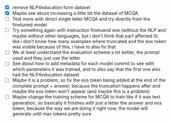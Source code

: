 
- [x] ⁠remove NLP4education form dataset
- [x] ⁠⁠Maybe see about increasing a little bit the dataset of MCQA
- [ ] ⁠Test more with direct single letter MCQA and try directly from the finetuned model
- [ ] ⁠Try something again with instruction finetuend one (without the NLP and maybe without other languages, but i don’t think that part affected it). like i don’t know how many examples where truncated and the eos token was visible because of this, i have to also fix that
- [ ] ⁠⁠We at least understand the evaluation scheme a lot better, the prompt used and they just use the letter
- [ ] ⁠See about how to add metadata for each model commit to see with which parameters it was trained, and to also say that the first one also had the NLP4education dataset
- [ ] Maybe it is a problem, so fix the eos token being added at the end of the complete prompt + answer, because the truncation happens after and maybe the eos token won't appear (and maybe this is a problem)
- [ ] Maybe change the training scheme for MCQA to train like if it was text generation, so basically it finishes with just a letter the answer and eos token, because the way we are doing it right now, the model will generate until max tokens pretty sure